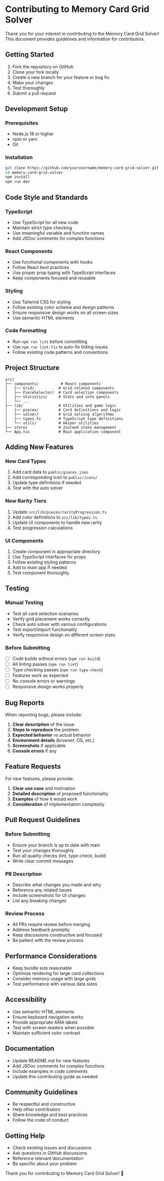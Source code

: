 # Contributing to Memory Card Grid Solver

Thank you for your interest in contributing to the Memory Card Grid Solver! This document provides guidelines and information for contributors.

## Getting Started

1. Fork the repository on GitHub
2. Clone your fork locally
3. Create a new branch for your feature or bug fix
4. Make your changes
5. Test thoroughly
6. Submit a pull request

## Development Setup

### Prerequisites

- Node.js 18 or higher
- npm or yarn
- Git

### Installation

```bash
git clone https://github.com/yourusername/memory-card-grid-solver.git
cd memory-card-grid-solver
npm install
npm run dev
```

## Code Style and Standards

### TypeScript

- Use TypeScript for all new code
- Maintain strict type checking
- Use meaningful variable and function names
- Add JSDoc comments for complex functions

### React Components

- Use functional components with hooks
- Follow React best practices
- Use proper prop typing with TypeScript interfaces
- Keep components focused and reusable

### Styling

- Use Tailwind CSS for styling
- Follow existing color scheme and design patterns
- Ensure responsive design works on all screen sizes
- Use semantic HTML elements

### Code Formatting

- Run `npm run lint` before committing
- Use `npm run lint:fix` to auto-fix linting issues
- Follow existing code patterns and conventions

## Project Structure

```
src/
├── components/          # React components
│   ├── Grid/           # Grid-related components
│   ├── PieceSelector/  # Card selection components
│   ├── Statistics/     # Stats and info panels
│   └── ...
├── lib/                # Utilities and game logic
│   ├── pieces/         # Card definitions and logic
│   ├── solver/         # Grid solving algorithms
│   ├── types.ts        # TypeScript type definitions
│   └── utils/          # Helper utilities
├── store/              # Zustand state management
└── App.tsx             # Main application component
```

## Adding New Features

### New Card Types

1. Add card data to `public/pieces.json`
2. Add corresponding icon to `public/icons/`
3. Update type definitions if needed
4. Test with the auto solver

### New Rarity Tiers

1. Update `src/lib/pieces/rarityProgression.ts`
2. Add color definitions to `src/lib/types.ts`
3. Update UI components to handle new rarity
4. Test progression calculations

### UI Components

1. Create component in appropriate directory
2. Use TypeScript interfaces for props
3. Follow existing styling patterns
4. Add to main app if needed
5. Test component thoroughly

## Testing

### Manual Testing

- Test all card selection scenarios
- Verify grid placement works correctly
- Check auto solver with various configurations
- Test export/import functionality
- Verify responsive design on different screen sizes

### Before Submitting

- [ ] Code builds without errors (`npm run build`)
- [ ] All linting passes (`npm run lint`)
- [ ] Type checking passes (`npm run type-check`)
- [ ] Features work as expected
- [ ] No console errors or warnings
- [ ] Responsive design works properly

## Bug Reports

When reporting bugs, please include:

1. **Clear description** of the issue
2. **Steps to reproduce** the problem
3. **Expected behavior** vs actual behavior
4. **Environment details** (browser, OS, etc.)
5. **Screenshots** if applicable
6. **Console errors** if any

## Feature Requests

For new features, please provide:

1. **Clear use case** and motivation
2. **Detailed description** of proposed functionality
3. **Examples** of how it would work
4. **Consideration** of implementation complexity

## Pull Request Guidelines

### Before Submitting

- Ensure your branch is up to date with main
- Test your changes thoroughly
- Run all quality checks (lint, type-check, build)
- Write clear commit messages

### PR Description

- Describe what changes you made and why
- Reference any related issues
- Include screenshots for UI changes
- List any breaking changes

### Review Process

- All PRs require review before merging
- Address feedback promptly
- Keep discussions constructive and focused
- Be patient with the review process

## Performance Considerations

- Keep bundle size reasonable
- Optimize rendering for large card collections
- Consider memory usage with large grids
- Test performance with various data sizes

## Accessibility

- Use semantic HTML elements
- Ensure keyboard navigation works
- Provide appropriate ARIA labels
- Test with screen readers when possible
- Maintain sufficient color contrast

## Documentation

- Update README.md for new features
- Add JSDoc comments for complex functions
- Include examples in code comments
- Update this contributing guide as needed

## Community Guidelines

- Be respectful and constructive
- Help other contributors
- Share knowledge and best practices
- Follow the code of conduct

## Getting Help

- Check existing issues and discussions
- Ask questions in GitHub discussions
- Reference relevant documentation
- Be specific about your problem

Thank you for contributing to Memory Card Grid Solver! 🎯